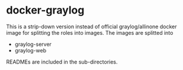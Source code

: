 # docker-graylog

This is a strip-down version instead of official graylog/allinone docker image for splitting the roles into images.
The images are splitted into
* graylog-server
* graylog-web

READMEs are included in the sub-directories.

